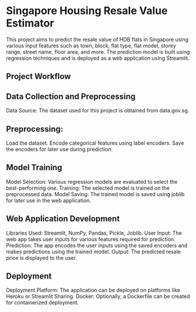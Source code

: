 # Singapore Housing Resale Value Estimator

This project aims to predict the resale value of HDB flats in Singapore using various input features such as town, block, flat type, flat model, storey range, street name, floor area, and more. The prediction model is built using regression techniques and is deployed as a web application using Streamlit.

## Project Workflow
## Data Collection and Preprocessing
Data Source: The dataset used for this project is obtained from data.gov.sg.
## Preprocessing:
Load the dataset.
Encode categorical features using label encoders.
Save the encoders for later use during prediction.
## Model Training
Model Selection: Various regression models are evaluated to select the best-performing one.
Training: The selected model is trained on the preprocessed data.
Model Saving: The trained model is saved using joblib for later use in the web application.
## Web Application Development
Libraries Used: Streamlit, NumPy, Pandas, Pickle, Joblib.
User Input: The web app takes user inputs for various features required for prediction.
Prediction: The app encodes the user inputs using the saved encoders and makes predictions using the trained model.
Output: The predicted resale price is displayed to the user.
##  Deployment
Deployment Platform: The application can be deployed on platforms like Heroku or Streamlit Sharing.
Docker: Optionally, a Dockerfile can be created for containerized deployment.
